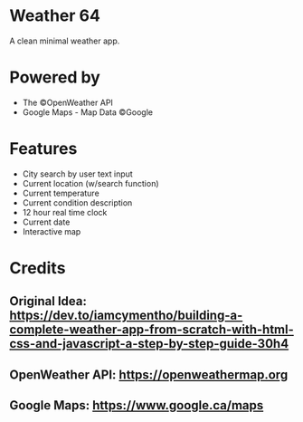 # Weather 64
A clean minimal weather app.

# Powered by

<ul>
  <li>The ©OpenWeather API</li>
  <li>Google Maps - Map Data ©Google</li>
</ul>

# Features
<ul>
  <li>City search by user text input</li>
  <li>Current location (w/search function)</li>
  <li>Current temperature</li>
  <li>Current condition description</li>
  <li>12 hour real time clock</li>
  <li>Current date</li>
  <li>Interactive map</li>
</ul>

# Credits

## Original Idea: https://dev.to/iamcymentho/building-a-complete-weather-app-from-scratch-with-html-css-and-javascript-a-step-by-step-guide-30h4
## OpenWeather API: https://openweathermap.org
## Google Maps: https://www.google.ca/maps
